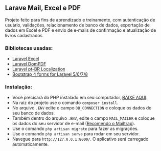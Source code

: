 ## Larave Mail, Excel e PDF

Projeto feito para fins de aprendizado e treinamento, com autenticação de usuário, validações, relacionamento de banco de dados, exportação de dados em Excel e PDF e envio de e-mails de confirmação e atualização de livros cadastrados.

### Bibliotecas usadas:
* [Laravel Excel](https://laravel-excel.com/)
* [Laravel DomPDF](https://github.com/barryvdh/laravel-dompdf)
* [Laravel pt-BR Localization](https://github.com/lucascudo/laravel-pt-BR-localization)
* [Bootstrap 4 forms for Laravel 5/6/7/8](https://github.com/netojose/laravel-bootstrap-4-forms)

### Instalação: 

* Você precisará do PHP instalado em seu computador, [BAIXE AQUI](https://www.php.net/downloads). 
* Na raiz do projeto use o comando `composer install`.
* No arquivo `.ENV` edite o campo `DB_CONNECTION` e coloque os dados do seu banco de dados.
* Também dentro do arquivo `.ENV`, edite o campo `MAIL_MAILER` e coloque os dados do seu servidor de e-mail ([Recomendo o Mailtrap](https://mailtrap.io)). 
* Use o comando `php artisan migrate` para fazer as migrações.
* Use o comando `php artisan serve` para rodar em seu servidor.
* Navegue para `http://127.0.0.1:8000/`. O aplicativo será carregado automaticamente.
